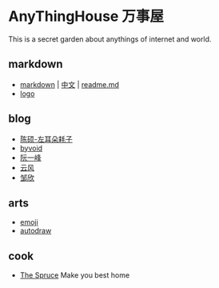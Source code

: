 # AnyThingHouse 万事屋
This is a secret garden about anythings of internet and world. 
## markdown
* [markdown](https://daringfireball.net/projects/markdown/syntax) | [中文](http://markdown.tw/) | [readme.md](https://gist.github.com/PurpleBooth/109311bb0361f32d87a2)
* [logo](http://shields.io/)

## blog
* [陈硕-左耳朵耗子](http://www.coolshell.cn/)
* [byvoid](https://www.byvoid.com/)
* [阮一峰](http://www.ruanyifeng.com/blog/)
* [云风](http://blog.yufeng.info/)
* [邹欣](http://www.cnblogs.com/xinz/)

## arts
* [emoji](https://www.webpagefx.com/tools/emoji-cheat-sheet/)
* [autodraw](https://www.autodraw.com/)

## cook
* [The Spruce](https://www.thespruce.com/g00/?i10c.referrer=https%3A%2F%2Fwww.thespruce.com%2Fg00%2F%3Fi10c.referrer%3Dhttps%253A%252F%252Fwww.thespruce.com%252Fg00%252F%253Fi10c.referrer%253Dhttp%25253A%25252F%25252Fblog.csdn.net%25252Fguguant%25252Farticle%25252Fdetails%25252F51628084) Make you best home